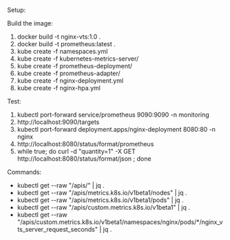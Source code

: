 Setup:

Build the image: 

1. docker build -t nginx-vts:1.0 .  
2. docker build -t prometheus:latest . 
3. kube create -f namespaces.yml
4. kube create -f kubernetes-metrics-server/
5. kube create -f prometheus-deployment/
6. kube create -f prometheus-adapter/
7. kube create -f nginx-deployment.yml
8. kube create -f nginx-hpa.yml

Test:

1. kubectl port-forward service/prometheus 9090:9090 -n monitoring
2. http://localhost:9090/targets
3. kubectl port-forward deployment.apps/nginx-deployment 8080:80 -n nginx
4. http://localhost:8080/status/format/prometheus
5. while true; do curl -d "quantity=1" -X GET http://localhost:8080/status/format/json ;  done

Commands:

- kubectl get --raw "/apis/" | jq .
- kubectl get --raw "/apis/metrics.k8s.io/v1beta1/nodes" | jq .
- kubectl get --raw "/apis/metrics.k8s.io/v1beta1/pods" | jq .
- kubectl get --raw "/apis/custom.metrics.k8s.io/v1beta1" | jq .
- kubectl get --raw "/apis/custom.metrics.k8s.io/v1beta1/namespaces/nginx/pods/*/nginx_vts_server_request_seconds" | jq .

